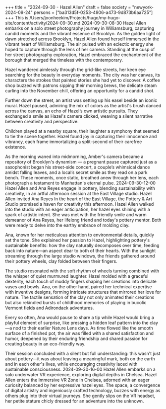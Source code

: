 +++
title = "2024-09-30 - Hazel Allen"
draft = false
society = "newyork-2024-09-24"
persons = ["ba313d5f-0253-4906-a473-9d873b6aa725"]
+++
This is /Users/joonheekim/Projects/hugo/my-hugo-site/content/activity/2024-09-30.md
2024-09-30-08-30
Hazel Allen embarks on a solo street photography journey in Williamsburg, capturing candid moments and the vibrant essence of Brooklyn.
As the golden light of dawn stretched across Brooklyn, Hazel Allen found herself immersed in the vibrant heart of Williamsburg. The air pulsed with an eclectic energy she hoped to capture through the lens of her camera. Standing at the cusp of her street photography exploration, Hazel embraced the enchantment of the borough that merged the timeless with the contemporary.

Hazel wandered aimlessly through the grid-like streets, her keen eye searching for the beauty in everyday moments. The city was her canvas, its characters the strokes that painted stories she had yet to discover. A coffee shop buzzed with patrons sipping their morning brews, the delicate steam curling into the November chill, offering an opportunity for a candid shot.

Further down the street, an artist was setting up his easel beside an iconic mural. Hazel paused, admiring the mix of colors as the artist's brush danced across the canvas, an echo of Hazel’s own artistic pursuits. They exchanged a smile as Hazel's camera clicked, weaving a silent narrative between creativity and perspective.

Children played at a nearby square, their laughter a symphony that seemed to tie the scene together. Hazel found joy in capturing their innocence and vibrancy, each frame immortalizing a split-second of their carefree existence.

As the morning waned into midmorning, Amber's camera became a repository of Brooklyn's dynamism — a pregnant pause captured just as a saxophonist began his street-side concert, a couple’s whimsical dance amidst falling leaves, and a local’s secret smile as they read on a park bench. These moments, once static, breathed anew through her lens, each photograph a testament to Manhattan's eternal pulse.
2024-09-30-12-00
Hazel Allen and Ana Reyes engage in pottery, blending sustainability with creativity, in an artful afternoon session at the East Village studio.
Hazel Allen invited Ana Reyes
In the heart of the East Village, the Pottery & Art Studio promised a haven for creativity this afternoon. Hazel Allen walked into the studio with an eager anticipation, her hazel eyes shining with a spark of artistic intent. She was met with the friendly smile and warm demeanor of Ana Reyes, her lifelong friend and today's pottery mentor. Both were ready to delve into the earthy embrace of molding clay.

Ana, known for her meticulous attention to environmental details, quickly set the tone. She explained her passion to Hazel, highlighting pottery's sustainable benefits: how the clay naturally decomposes over time, feeding back into nature—an aspect dear to both of their hearts. With the sunlight streaming through the large studio windows, the friends gathered around their pottery wheels, clay folded between their fingers.

The studio resonated with the soft rhythm of wheels turning combined with the whisper of quiet murmured laughter. Hazel molded with a graceful dexterity, each touch of muddy fingers shaping her creations into delicate vases and bowls. Ana, on the other hand, paired her technical expertise with inventive designs, forming intricate structures that mirrored her love for nature. The tactile sensation of the clay not only animated their creations but also rekindled bursts of childhood memories of playing in bucolic Vermont fields and Adirondack adventures.

Every so often, Ana would pause to share a tip while Hazel would bring a playful element of surprise, like pressing a hidden leaf pattern into the clay—a nod to their earlier Nature Lens days. As time flowed like the smooth surface of a finished pot, the air was filled with a shared satisfaction and humor, deepened by their enduring friendship and shared passion for creating beauty in an eco-friendly way.

Their session concluded with a silent but full understanding: this wasn't just about pottery—it was about leaving a meaningful mark, both on the earth and in each other's lives, while encouraging creativity laced with sustainable consciousness.
2024-09-30-16-00
Hazel Allen embarks on a solo underwater VR experience, exploring digital depths in Chelsea.
Hazel Allen enters the Immersive VR Zone in Chelsea, adorned with an eager curiosity balanced by her expressive hazel eyes. The space, a convergence of digital artistry and ingeniously crafted technology, buzzes with energy as others plug into their virtual journeys. She gently slips on the VR headset, her petite stature chicly dressed for an adventure into the unknown.
